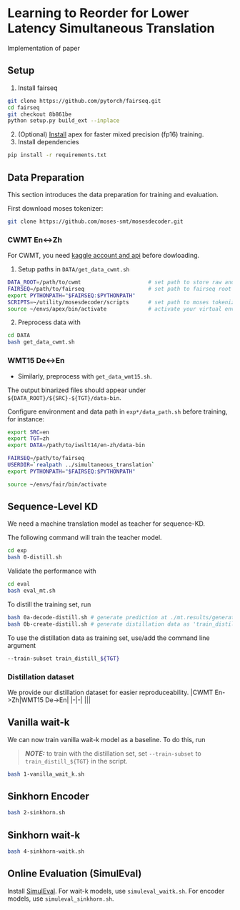 # Learning to Reorder for Lower Latency Simultaneous Translation
Implementation of paper 

## Setup
1. Install fairseq
```bash
git clone https://github.com/pytorch/fairseq.git
cd fairseq
git checkout 8b861be
python setup.py build_ext --inplace
```
2. (Optional) [Install](docs/apex_installation.md) apex for faster mixed precision (fp16) training.
3. Install dependencies
```bash
pip install -r requirements.txt
```

## Data Preparation
This section introduces the data preparation for training and evaluation.

First download moses tokenizer:
```bash
git clone https://github.com/moses-smt/mosesdecoder.git
```

### CWMT En<->Zh
For CWMT, you need [kaggle account and api](https://www.kaggle.com/docs/api) before dowloading.
1. Setup paths in `DATA/get_data_cwmt.sh`
```bash
DATA_ROOT=/path/to/cwmt                     # set path to store raw and preprocessed data
FAIRSEQ=/path/to/fairseq                    # set path to fairseq root
export PYTHONPATH="$FAIRSEQ:$PYTHONPATH"
SCRIPTS=~/utility/mosesdecoder/scripts      # set path to moses tokenizer root
source ~/envs/apex/bin/activate             # activate your virtual environment if any
```
2. Preprocess data with
```bash
cd DATA
bash get_data_cwmt.sh
```

### WMT15 De<->En
- Similarly, preprocess with `get_data_wmt15.sh`.

The output binarized files should appear under `${DATA_ROOT}/${SRC}-${TGT}/data-bin`. 

Configure environment and data path in `exp*/data_path.sh` before training, for instance:
```bash
export SRC=en
export TGT=zh
export DATA=/path/to/iwslt14/en-zh/data-bin

FAIRSEQ=/path/to/fairseq
USERDIR=`realpath ../simultaneous_translation`
export PYTHONPATH="$FAIRSEQ:$PYTHONPATH"

source ~/envs/fair/bin/activate
```

## Sequence-Level KD
We need a machine translation model as teacher for sequence-KD. 

The following command will train the teacher model.
```bash
cd exp
bash 0-distill.sh
```
Validate the performance with
```bash
cd eval
bash eval_mt.sh
```
To distill the training set, run 
```bash
bash 0a-decode-distill.sh # generate prediction at ./mt.results/generate-test.txt
bash 0b-create-distill.sh # generate distillation data as 'train_distill_${TGT}' split from prediction
```
To use the distillation data as training set, use/add the command line argument
```bash
--train-subset train_distill_${TGT}
```

### Distillation dataset
We provide our distillation dataset for easier reproduceability.
|CWMT En->Zh|WMT15 De->En|
|-|-|
|||

## Vanilla wait-k
We can now train vanilla wait-k model as a baseline. To do this, run
> **_NOTE:_**  to train with the distillation set, set `--train-subset` to `train_distill_${TGT}` in the script.
```bash
bash 1-vanilla_wait_k.sh
```

## Sinkhorn Encoder
```bash
bash 2-sinkhorn.sh
```

## Sinkhorn wait-k
```bash
bash 4-sinkhorn-waitk.sh
```

## Online Evaluation (SimulEval)
Install [SimulEval](docs/extra_installation.md).
For wait-k models, use `simuleval_waitk.sh`.
For encoder models, use `simuleval_sinkhorn.sh`.